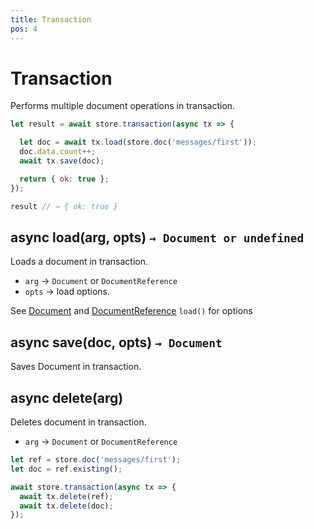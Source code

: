 ```yaml
---
title: Transaction
pos: 4
---
```


# Transaction

Performs multiple document operations in transaction.

``` javascript
let result = await store.transaction(async tx => {

  let doc = await tx.load(store.doc('messages/first'));
  doc.data.count++;
  await tx.save(doc);

  return { ok: true };
});

result // → { ok: true }
```

## async load(arg, opts) `→ Document or undefined`

Loads a document in transaction.

* `arg` → `Document` or `DocumentReference`
* `opts` → load options.

See [Document](api/firestore/document) and [DocumentReference](api/firestore/reference/document) `load()` for options

## async save(doc, opts) `→ Document`

Saves Document in transaction.

## async delete(arg)

Deletes document in transaction.

* `arg` → `Document` or `DocumentReference`

``` javascript
let ref = store.doc('messages/first');
let doc = ref.existing();

await store.transaction(async tx => {
  await tx.delete(ref);
  await tx.delete(doc);
});
```
